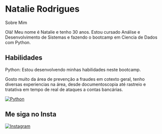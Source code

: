 # Natalie Rodrigues
Sobre Mim

Olá! Meu nome é Natalie e tenho 30 anos. Estou cursado Análise e Desenvolvimento de Sistemas e fazendo o bootcamp em Ciencia de Dados com Python.

## Habilidades
Python: Estou desenvolvendo minhas habilidades neste bootcamp.

Gosto muito da área de prevenção a fraudes em cotexto geral, tenho diversas experiencias na área, desde documentoscopia até rastreio e tratativa em tempo de real de ataques a contas bancárias.

[![Python](https://img.shields.io/badge/Python-000?style=for-the-badge&logo=python)](https://docs.python.org/)

## Me siga no Insta
[![Instagram](https://img.shields.io/badge/Instagram-000?style=for-the-badge&logo=instagram&logoColor=0E76A8)](https://instagram.com/iamnaatti)